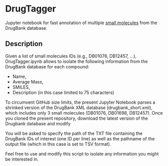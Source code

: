 # DrugTagger
Jupyter notebook for fast annotation of multiple <ins>small molecules</ins> from the DrugBank database.

## Description
Given a list of small molecules IDs (e.g., DB01076, DB12457, ...), DrugTagger.ipynb allows to isolate the following information from the DrugBank database for each compound:
- Name,
- Average Mass,
- SMILES,
- Description (in this case limited to 75 characters)

To circumvent GitHub size limits, the present Jupyter Notebook parses a shrinked version of the DrugBank XML database (drugbank_short.xml), which includes only 3 small molecules (DB01076, DB01698, DB12457). Once you cloned the present repository, download the latest version of the Drugbank database and modify   

You will be asked to specify the path of the TXT file containing the DrugBank IDs of interest (one ID per line) as well as the pathname of the output file (which in this case is set to TSV format). 

Feel free to use and modify this script to isolate any information you might be interested in. 


